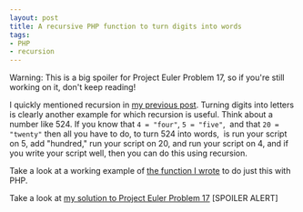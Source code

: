 ```yaml
---
layout: post
title: A recursive PHP function to turn digits into words
tags:
- PHP
- recursion
---
```

Warning: This is a big spoiler for Project Euler Problem 17, so if you're still working on it, don't keep reading!

I quickly mentioned recursion in [my previous post](http://netlumination.com/quick-note-on-recursion). Turning digits
into letters is clearly another example for which recursion is useful. Think about a number like 524. If you know that
`4 = "four"`, `5 = "five"`,  and that `20 = "twenty"` then all you have to do, to turn 524 into words,  is run your script on
5, add "hundred," run your script on 20, and run your script on 4, and if you write your script well, then you can do
this using recursion.

Take a look at a working example of [the function I wrote](http://peter-ajtai.com/examples/numbers.php) to do just this
with PHP.

Take a look at [my solution to Project Euler Problem 17](http://peter-ajtai.com/euler/problems/Problem-017.php)
 [SPOILER ALERT]
